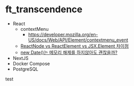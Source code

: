 # ft_transcendence

- React
  - contextMenu
    - https://developer.mozilla.org/en-US/docs/Web/API/Element/contextmenu_event
  - [ReactNode vs ReactElement vs JSX.Element 차이점](https://egas.tistory.com/32)
  - [new Date()는 메모리 해제를 하지않아도 괜찮을까?](https://egas.tistory.com/33?category=489216)
- NextJS
- Docker Compose
- PostgreSQL

test
